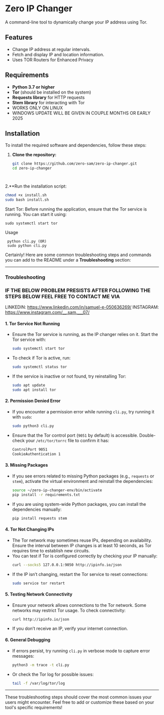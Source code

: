 # Zero IP Changer

A command-line tool to dynamically change your IP address using Tor.

## Features

- Change IP address at regular intervals.
- Fetch and display IP and location information.
- Uses TOR Routers for Enhanced Privacy

## Requirements

- **Python 3.7 or higher**
- **Tor** (should be installed on the system)
- **Requests library** for HTTP requests
- **Stem library** for interacting with Tor
- WORKS ONLY ON LINUX
- WINDOWS UPDATE WILL BE GIVEN IN COUPLE MONTHS OR EARLY 2025


## Installation

To install the required software and dependencies, follow these steps:

1. **Clone the repository:**
   ```bash
   git clone https://github.com/zero-sam/zero-ip-changer.git
   cd zero-ip-changer




2.**Run the installation script:

```bash
chmod +x install.sh
sudo bash install.sh
```

Start Tor: Before running the application, ensure that the Tor service is running. You can start it using:

```
sudo systemctl start tor
```
Usage
```
 python cli.py (OR)
 sudo python cli.py
```

Certainly! Here are some common troubleshooting steps and commands you can add to the README under a **Troubleshooting** section:

---

### Troubleshooting

### IF THE BELOW PROBLEM PRESISTS AFTER FOLLOWING THE STEPS BELOW FEEL FREE TO CONTACT ME VIA 
LINKEDIN: https://www.linkedin.com/in/samuel-e-050636269/
INSTAGRAM: https://www.instagram.com/__.sam.___07/

#### 1. **Tor Service Not Running**
   - Ensure the Tor service is running, as the IP changer relies on it. Start the Tor service with:
     ```bash
     sudo systemctl start tor
     ```
   - To check if Tor is active, run:
     ```bash
     sudo systemctl status tor
     ```
   - If the service is inactive or not found, try reinstalling Tor:
     ```bash
     sudo apt update
     sudo apt install tor
     ```

#### 2. **Permission Denied Error**
   - If you encounter a permission error while running `cli.py`, try running it with `sudo`:
     ```bash
     sudo python3 cli.py
     ```
   - Ensure that the Tor control port (`9051` by default) is accessible. Double-check your `/etc/tor/torrc` file to confirm it has:
     ```bash
     ControlPort 9051
     CookieAuthentication 1
     ```

#### 3. **Missing Packages**
   - If you see errors related to missing Python packages (e.g., `requests` or `stem`), activate the virtual environment and reinstall the dependencies:
     ```bash
     source ~/zero-ip-changer-env/bin/activate
     pip install -r requirements.txt
     ```
   - If you are using system-wide Python packages, you can install the dependencies manually:
     ```bash
     pip install requests stem
     ```

#### 4. **Tor Not Changing IPs**
   - The Tor network may sometimes reuse IPs, depending on availability. Ensure the interval between IP changes is at least 10 seconds, as Tor requires time to establish new circuits.
   - You can test if Tor is configured correctly by checking your IP manually:
     ```bash
     curl --socks5 127.0.0.1:9050 http://ipinfo.io/json
     ```
   - If the IP isn’t changing, restart the Tor service to reset connections:
     ```bash
     sudo service tor restart
     ```

#### 5. **Testing Network Connectivity**
   - Ensure your network allows connections to the Tor network. Some networks may restrict Tor usage. To check connectivity:
     ```bash
     curl http://ipinfo.io/json
     ```
   - If you don’t receive an IP, verify your internet connection.

#### 6. **General Debugging**
   - If errors persist, try running `cli.py` in verbose mode to capture error messages:
     ```bash
     python3 -m trace -t cli.py
     ```
   - Or check the Tor log for possible issues:
     ```bash
     tail -f /var/log/tor/log
     ```

---

These troubleshooting steps should cover the most common issues your users might encounter. Feel free to add or customize these based on your tool's specific requirements!
